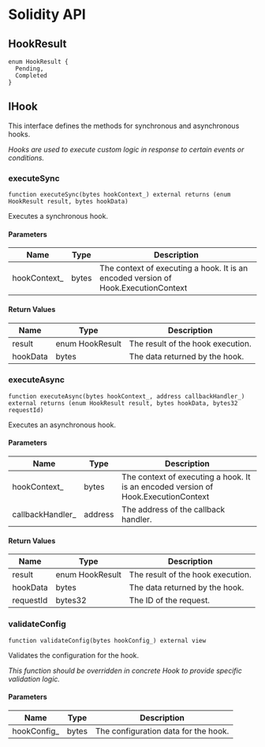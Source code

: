 # Solidity API

## HookResult

```solidity
enum HookResult {
  Pending,
  Completed
}
```

## IHook

This interface defines the methods for synchronous and asynchronous hooks.

_Hooks are used to execute custom logic in response to certain events or conditions._

### executeSync

```solidity
function executeSync(bytes hookContext_) external returns (enum HookResult result, bytes hookData)
```

Executes a synchronous hook.

#### Parameters

| Name | Type | Description |
| ---- | ---- | ----------- |
| hookContext_ | bytes | The context of executing a hook. It is an encoded version of Hook.ExecutionContext |

#### Return Values

| Name | Type | Description |
| ---- | ---- | ----------- |
| result | enum HookResult | The result of the hook execution. |
| hookData | bytes | The data returned by the hook. |

### executeAsync

```solidity
function executeAsync(bytes hookContext_, address callbackHandler_) external returns (enum HookResult result, bytes hookData, bytes32 requestId)
```

Executes an asynchronous hook.

#### Parameters

| Name | Type | Description |
| ---- | ---- | ----------- |
| hookContext_ | bytes | The context of executing a hook. It is an encoded version of Hook.ExecutionContext |
| callbackHandler_ | address | The address of the callback handler. |

#### Return Values

| Name | Type | Description |
| ---- | ---- | ----------- |
| result | enum HookResult | The result of the hook execution. |
| hookData | bytes | The data returned by the hook. |
| requestId | bytes32 | The ID of the request. |

### validateConfig

```solidity
function validateConfig(bytes hookConfig_) external view
```

Validates the configuration for the hook.

_This function should be overridden in concrete Hook to provide specific validation logic._

#### Parameters

| Name | Type | Description |
| ---- | ---- | ----------- |
| hookConfig_ | bytes | The configuration data for the hook. |

